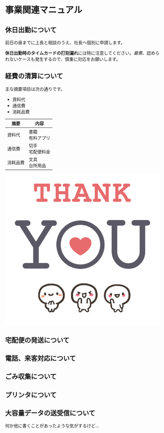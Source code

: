 # 事業関連マニュアル
## 休日出勤について
前日の昼までに上長と相談のうえ、社長へ個別に申請します。

**休日出勤時のタイムカードの打刻漏れ**には特に注意してください。*最悪*、認められないケースも発生するので、慎重に対応をお願いします。

## 経費の清算について
主な摘要項目は次の通りです。
- 資料代
- 通信費
- 消耗品費

|摘要  |内容
|--|--
|資料代  |書籍<br>有料アプリ
|通信費  |切手<br>宅配便料金
|消耗品費  |文具<br>台所用品

![画像](img\image-thank.png)

## 宅配便の発送について
## 電話、来客対応について
## ごみ収集について
## プリンタについて
## 大容量データの送受信について

何か他に書くことがあったような気がするけど…